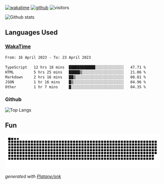 [![wakatime](https://wakatime.com/badge/user/82c377cd-a54c-404c-b7df-177b313ca539.svg)](https://wakatime.com/@82c377cd-a54c-404c-b7df-177b313ca539)
[![github](https://img.shields.io/github/followers/xinthose?logo=github&style=plastic)](https://github.com/alanhamlett?tab=followers)
![visitors](https://visitor-badge.glitch.me/badge?page_id=xinthose&left_color=green&right_color=red)

![Github stats](https://github-readme-stats.vercel.app/api?username=xinthose&show_icons=true&theme=radical&count_private=true)

## Languages Used

### [WakaTime](https://wakatime.com/)
<!--START_SECTION:waka-->

```text
From: 16 April 2023 - To: 23 April 2023

TypeScript   12 hrs 18 mins  ████████████░░░░░░░░░░░░░   47.71 %
HTML         5 hrs 25 mins   █████▒░░░░░░░░░░░░░░░░░░░   21.06 %
Markdown     2 hrs 16 mins   ██▒░░░░░░░░░░░░░░░░░░░░░░   08.81 %
JSON         1 hr 16 mins    █▒░░░░░░░░░░░░░░░░░░░░░░░   04.96 %
Other        1 hr 7 mins     █░░░░░░░░░░░░░░░░░░░░░░░░   04.35 %
```

<!--END_SECTION:waka-->

### Github

![Top Langs](https://github-readme-stats.vercel.app/api/top-langs/?username=xinthose)

## Fun
![github contribution grid snake animation](https://raw.githubusercontent.com/xinthose/xinthose/output/github-contribution-grid-snake.svg)

_generated with [Platane/snk](https://github.com/Platane/snk)_
